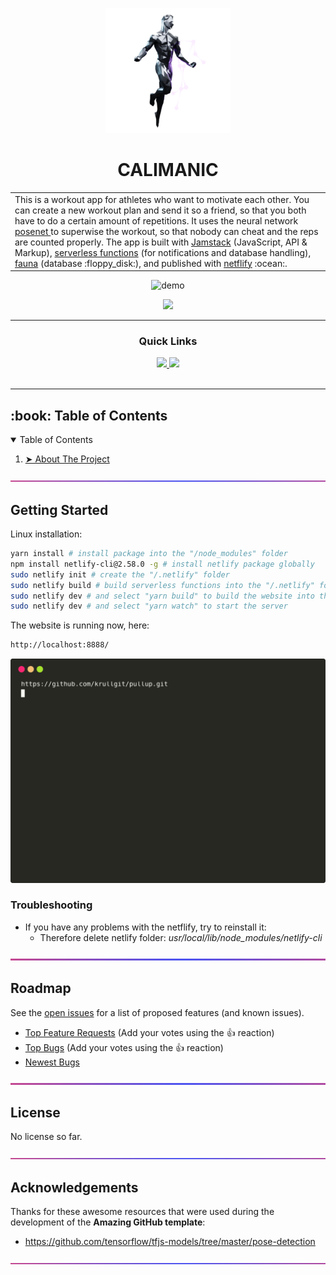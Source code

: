 
<p align="center"> 
  <img src="images_readme/guy_40.png" alt="Logo" width="200px" height="200px">
</p>

<h1 align="center">CALIMANIC</h1>



<table>
<tr>
<td>
  This is a workout app for athletes who want to motivate each other. You can create a new workout plan and send it so a friend, so that you both have to do a certain amount of repetitions. It uses the neural network <a href="https://github.com/tensorflow/tfjs-models/tree/master/pose-detection"> posenet </a> to superwise the workout, so that nobody can cheat and the reps are counted properly. The app is built with <a href="https://jamstack.wtf/">Jamstack</a> (JavaScript, API & Markup), <a href="https://www.netlify.com/products/functions/">serverless functions</a> (for notifications and database handling), <a href="https://fauna.com/">fauna</a> (database :floppy_disk:), and published with <a href="https://www.netlify.com/">netflify</a> :ocean:.
  
</td>
</tr>
</table>

<p align="center"> 
  <img src="images_readme/demo.gif" alt="demo">
</p>

<div align='center'>
<a href='https://thirsty-brattain-52b1a8.netlify.app/'>
<img src='https://img.shields.io/badge/-Go%20to%20App-green?style=for-the-badge'>
</a>
</div>

---

<div align='center'>
  
### Quick Links

<a href='https://medium.com/@krull.matthes'>
<img src='https://img.shields.io/badge/-MEDIUM-grey?style=for-the-badge'>
</a>

<a href='https://github.com/krullgit'>
<img src='https://img.shields.io/badge/-Github-blue?style=for-the-badge'>
</a>

<br />  
<br />
</div>

---


<!-- TABLE OF CONTENTS -->
<h2 id="table-of-contents"> :book: Table of Contents</h2>

<details open="open">
  <summary>Table of Contents</summary>
  <ol>
    <li><a href="#test"> ➤ About The Project</a></li>
  </ol>
</details> 

![-----------------------------------------------------](images_readme/sep2.png)

## Getting Started

Linux installation:

```sh
yarn install # install package into the "/node_modules" folder
npm install netlify-cli@2.58.0 -g # install netlify package globally
sudo netlify init # create the "/.netlify" folder
sudo netlify build # build serverless functions into the "/.netlify" folder
sudo netlify dev # and select "yarn build" to build the website into the dist folder
sudo netlify dev # and select "yarn watch" to start the server
```
The website is running now, here:
```sh
http://localhost:8888/
```

![Run](images_readme/terminal3.svg)


### Troubleshooting 
- If you have any problems with the netflify, try to reinstall it:
    - Therefore delete netlify folder: *usr/local/lib/node_modules/netlify-cli*

![-----------------------------------------------------](images_readme/sep2.png)

## Roadmap

See the [open issues](https://github.com/dec0dOS/amazing-github-template/issues) for a list of proposed features (and known issues).

- [Top Feature Requests](https://github.com/krullgit/pullup/issues?q=label%3Aenhancement+is%3Aopen+sort%3Areactions-%2B1-desc) (Add your votes using the 👍 reaction)
- [Top Bugs](https://github.com/krullgit/pullup/issues?q=is%3Aissue+is%3Aopen+label%3Abug+sort%3Areactions-%2B1-desc) (Add your votes using the 👍 reaction)
- [Newest Bugs](https://github.com/krullgit/pullup/issues?q=is%3Aopen+is%3Aissue+label%3Abug)

![-----------------------------------------------------](images_readme/sep2.png)


## License

No license so far.

![-----------------------------------------------------](images_readme/sep2.png)


## Acknowledgements

Thanks for these awesome resources that were used during the development of the **Amazing GitHub template**:

- <https://github.com/tensorflow/tfjs-models/tree/master/pose-detection>

![-----------------------------------------------------](images_readme/sep2.png)
